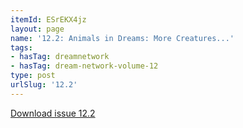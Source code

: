 ```yaml
---
itemId: ESrEKX4jz
layout: page
name: '12.2: Animals in Dreams: More Creatures...'
tags:
- hasTag: dreamnetwork
- hasTag: dream-network-volume-12
type: post
urlSlug: '12.2'
---
```

<a href="../files/pdfs/Volume_12/12.2-Dream-Network_Volume-12_No-2.pdf" download="">Download issue 12.2</a>